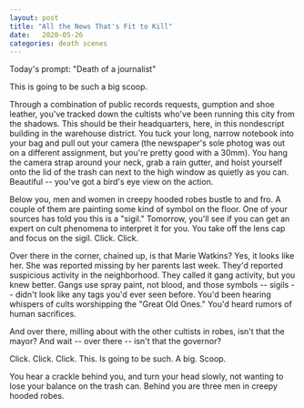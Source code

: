 ```yaml
---
layout: post
title: "All the News That's Fit to Kill"
date:   2020-05-26
categories: death scenes
---
```

Today's prompt: "Death of a journalist"

This is going to be such a big scoop.

Through a combination of public records requests, gumption and shoe leather, you've tracked down the cultists who've been running this city from the shadows. This should be their headquarters, here, in this nondescript building in the warehouse district. You tuck your long, narrow notebook into your bag and pull out your camera (the newspaper's sole photog was out on a different assignment, but you're pretty good with a 30mm). You hang the camera strap around your neck, grab a rain gutter, and hoist yourself onto the lid of the trash can next to the high window as quietly as you can. Beautiful -- you've got a bird's eye view on the action.

Below you, men and women in creepy hooded robes bustle to and fro. A couple of them are painting some kind of symbol on the floor. One of your sources has told you this is a "sigil." Tomorrow, you'll see if you can get an expert on cult phenomena to interpret it for you. You take off the lens cap and focus on the sigil. Click. Click. 

Over there in the corner, chained up, is that Marie Watkins? Yes, it looks like her. She was reported missing by her parents last week. They'd reported suspicious activity in the neighborhood. They called it gang activity, but you knew better. Gangs use spray paint, not blood, and those symbols -- sigils -- didn't look like any tags you'd ever seen before. You'd been hearing whispers of cults worshipping the "Great Old Ones." You'd heard rumors of human sacrifices.

And over there, milling about with the other cultists in robes, isn't that the mayor? And wait -- over there -- isn't that the governor?

Click. Click. Click. This. Is going to be such. A big. Scoop.

You hear a crackle behind you, and turn your head slowly, not wanting to lose your balance on the trash can. Behind you are three men in creepy hooded robes.
